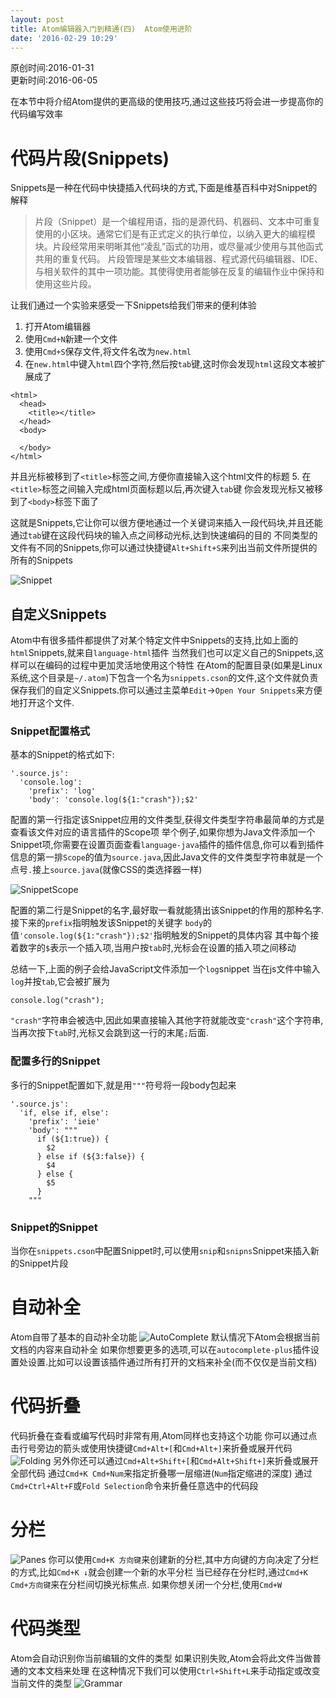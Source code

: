 ```yaml
---
layout: post
title: Atom编辑器入门到精通(四)  Atom使用进阶
date: '2016-02-29 10:29'
---
```


原创时间:2016-01-31<br>更新时间:2016-06-05

在本节中将介绍Atom提供的更高级的使用技巧,通过这些技巧将会进一步提高你的代码编写效率
# 代码片段(Snippets)
Snippets是一种在代码中快捷插入代码块的方式,下面是维基百科中对Snippet的解释
>片段（Snippet）是一个编程用语，指的是源代码、机器码、文本中可重复使用的小区块。通常它们是有正式定义的执行单位，以纳入更大的编程模块。片段经常用来明晰其他“凌乱”函式的功用，或尽量减少使用与其他函式共用的重复代码。
片段管理是某些文本编辑器、程式源代码编辑器、IDE、与相关软件的其中一项功能。其使得使用者能够在反复的编辑作业中保持和使用这些片段。

让我们通过一个实验来感受一下Snippets给我们带来的便利体验
1. 打开Atom编辑器
2. 使用`Cmd+N`新建一个文件
3. 使用`Cmd+S`保存文件,将文件名改为`new.html`
4. 在`new.html`中键入`html`四个字符,然后按`tab`键,这时你会发现`html`这段文本被扩展成了
```
<html>
  <head>
    <title></title>
  </head>
  <body>

  </body>
</html>
```
并且光标被移到了`<title>`标签之间,方便你直接输入这个html文件的标题
5. 在`<title>`标签之间输入完成html页面标题以后,再次键入`tab`键
你会发现光标又被移到了`<body>`标签下面了

这就是Snippets,它让你可以很方便地通过一个关键词来插入一段代码块,并且还能通过`tab`键在这段代码块的输入点之间移动光标,达到快速编码的目的
不同类型的文件有不同的Snippets,你可以通过快捷键`Alt+Shift+S`来列出当前文件所提供的所有的Snippets

![Snippet](https://raw.githubusercontent.com/PeterHo/images/master/blog/editor/atom/atom_4/snippets.png)

## 自定义Snippets
Atom中有很多插件都提供了对某个特定文件中Snippets的支持,比如上面的`html`Snippets,就来自`language-html`插件
当然我们也可以定义自己的Snippets,这样可以在编码的过程中更加灵活地使用这个特性
在Atom的配置目录(如果是Linux系统,这个目录是`~/.atom`)下包含一个名为`snippets.cson`的文件,这个文件就负责保存我们的自定义Snippets.你可以通过主菜单`Edit`->`Open Your Snippets`来方便地打开这个文件.
### Snippet配置格式
基本的Snippet的格式如下:
```
'.source.js':
  'console.log':
    'prefix': 'log'
    'body': 'console.log(${1:"crash"});$2'
```
配置的第一行指定该Snippet应用的文件类型,获得文件类型字符串最简单的方式是查看该文件对应的语言插件的Scope项
举个例子,如果你想为Java文件添加一个Snippet项,你需要在设置页面查看`language-java`插件的插件信息,你可以看到插件信息的第一排`Scope`的值为`source.java`,因此Java文件的文件类型字符串就是一个点号`.`接上`source.java`(就像CSS的类选择器一样)

![SnippetScope](https://raw.githubusercontent.com/PeterHo/images/master/blog/editor/atom/atom_4/snippet-scope.png)

配置的第二行是Snippet的名字,最好取一看就能猜出该Snippet的作用的那种名字.
接下来的`prefix`指明触发该Snippet的关键字
`body`的值`'console.log(${1:"crash"});$2'`指明触发的Snippet的具体内容
其中每个接着数字的`$`表示一个插入项,当用户按`tab`时,光标会在设置的插入项之间移动

总结一下,上面的例子会给JavaScript文件添加一个`log`snippet
当在js文件中输入`log`并按`tab`,它会被扩展为
```
console.log("crash");
```
`"crash"`字符串会被选中,因此如果直接输入其他字符就能改变`"crash"`这个字符串,当再次按下`tab`时,光标又会跳到这一行的末尾`;`后面.

### 配置多行的Snippet
多行的Snippet配置如下,就是用`"""`符号将一段body包起来
```
'.source.js':
  'if, else if, else':
    'prefix': 'ieie'
    'body': """
      if (${1:true}) {
        $2
      } else if (${3:false}) {
        $4
      } else {
        $5
      }
    """
```

### Snippet的Snippet
当你在`snippets.cson`中配置Snippet时,可以使用`snip`和`snipns`Snippet来插入新的Snippet片段


# 自动补全
Atom自带了基本的自动补全功能
![AutoComplete](https://raw.githubusercontent.com/PeterHo/images/master/blog/editor/atom/atom_4/autocomplete.png)
默认情况下Atom会根据当前文档的内容来自动补全
如果你想要更多的选项,可以在`autocomplete-plus`插件设置处设置.比如可以设置该插件通过所有打开的文档来补全(而不仅仅是当前文档)

# 代码折叠
代码折叠在查看或编写代码时非常有用,Atom同样也支持这个功能
你可以通过点击行号旁边的箭头或使用快捷键`Cmd+Alt+[`和`Cmd+Alt+]`来折叠或展开代码
![Folding](https://raw.githubusercontent.com/PeterHo/images/master/blog/editor/atom/atom_4/folding.png)
另外你还可以通过`Cmd+Alt+Shift+[`和`Cmd+Alt+Shift+]`来折叠或展开全部代码
通过`Cmd+K Cmd+Num`来指定折叠哪一层缩进(`Num`指定缩进的深度)
通过`Cmd+Ctrl+Alt+F`或`Fold Selection`命令来折叠任意选中的代码段


# 分栏
![Panes](https://raw.githubusercontent.com/PeterHo/images/master/blog/editor/atom/atom_4/panes.png)
你可以使用`Cmd+K 方向键`来创建新的分栏,其中方向键的方向决定了分栏的方式,比如`Cmd+K ↓`就会创建一个新的水平分栏
当已经存在分栏时,通过`Cmd+K Cmd+方向键`来在分栏间切换光标焦点.
如果你想关闭一个分栏,使用`Cmd+W`


# 代码类型
Atom会自动识别你当前编辑的文件的类型
如果识别失败,Atom会将此文件当做普通的文本文档来处理
在这种情况下我们可以使用`Ctrl+Shift+L`来手动指定或改变当前文件的类型
![Grammar](https://raw.githubusercontent.com/PeterHo/images/master/blog/editor/atom/atom_4/grammar.png)
